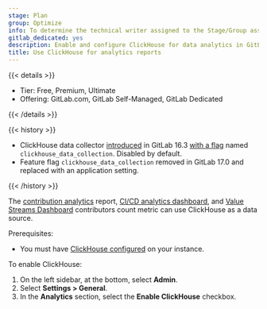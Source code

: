 ```yaml
---
stage: Plan
group: Optimize
info: To determine the technical writer assigned to the Stage/Group associated with this page, see https://handbook.gitlab.com/handbook/product/ux/technical-writing/#assignments
gitlab_dedicated: yes
description: Enable and configure ClickHouse for data analytics in GitLab.
title: Use ClickHouse for analytics reports
---
```


{{< details >}}

- Tier: Free, Premium, Ultimate
- Offering: GitLab.com, GitLab Self-Managed, GitLab Dedicated

{{< /details >}}

{{< history >}}

- ClickHouse data collector [introduced](https://gitlab.com/gitlab-org/gitlab/-/issues/414610) in GitLab 16.3 [with a flag](feature_flags/_index.md) named `clickhouse_data_collection`. Disabled by default.
- Feature flag `clickhouse_data_collection` removed in GitLab 17.0 and replaced with an application setting.

{{< /history >}}

The [contribution analytics](../user/group/contribution_analytics/_index.md) report, [CI/CD analytics dashboard](../user/analytics/ci_cd_analytics.md), and [Value Streams Dashboard](../user/analytics/value_streams_dashboard.md#dashboard-metrics-and-drill-down-reports) contributors count metric can use ClickHouse as a data source.

Prerequisites:

- You must have [ClickHouse configured](../integration/clickhouse.md) on your instance.

To enable ClickHouse:

1. On the left sidebar, at the bottom, select **Admin**.
1. Select **Settings > General**.
1. In the **Analytics** section, select the **Enable ClickHouse** checkbox.
